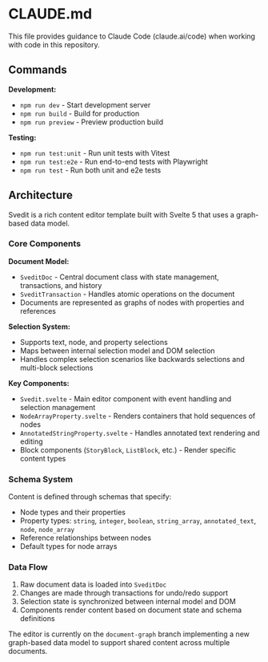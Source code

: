 # CLAUDE.md

This file provides guidance to Claude Code (claude.ai/code) when working with code in this repository.

## Commands

**Development:**
- `npm run dev` - Start development server
- `npm run build` - Build for production
- `npm run preview` - Preview production build

**Testing:**
- `npm run test:unit` - Run unit tests with Vitest
- `npm run test:e2e` - Run end-to-end tests with Playwright
- `npm run test` - Run both unit and e2e tests

## Architecture

Svedit is a rich content editor template built with Svelte 5 that uses a graph-based data model.

### Core Components

**Document Model:**
- `SveditDoc` - Central document class with state management, transactions, and history
- `SveditTransaction` - Handles atomic operations on the document
- Documents are represented as graphs of nodes with properties and references

**Selection System:**
- Supports text, node, and property selections
- Maps between internal selection model and DOM selection
- Handles complex selection scenarios like backwards selections and multi-block selections

**Key Components:**
- `Svedit.svelte` - Main editor component with event handling and selection management
- `NodeArrayProperty.svelte` - Renders containers that hold sequences of nodes
- `AnnotatedStringProperty.svelte` - Handles annotated text rendering and editing
- Block components (`StoryBlock`, `ListBlock`, etc.) - Render specific content types

### Schema System

Content is defined through schemas that specify:
- Node types and their properties
- Property types: `string`, `integer`, `boolean`, `string_array`, `annotated_text`, `node`, `node_array`
- Reference relationships between nodes
- Default types for node arrays

### Data Flow

1. Raw document data is loaded into `SveditDoc`
2. Changes are made through transactions for undo/redo support
3. Selection state is synchronized between internal model and DOM
4. Components render content based on document state and schema definitions

The editor is currently on the `document-graph` branch implementing a new graph-based data model to support shared content across multiple documents.
